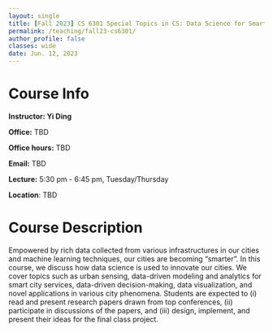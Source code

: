 ```yaml
---
layout: single
title: [Fall 2023] CS 6301 Special Topics in CS: Data Science for Smart Cities
permalink: /teaching/fall23-cs6301/
author_profile: false
classes: wide
date: Jun. 12, 2023
---
```


# Course Info

**Instructor: Yi Ding**

**Office:** TBD

**Office hours:** TBD

**Email:** TBD

**Lecture:** 5:30 pm - 6:45 pm, Tuesday/Thursday

**Location**: TBD



# Course Description

Empowered by rich data collected from various infrastructures in our cities and machine learning techniques, our cities are becoming “smarter”. In this course, we discuss how data science is used to innovate our cities. We cover topics such as urban sensing, data-driven modeling and analytics for smart city services, data-driven decision-making, data visualization, and novel applications in various city phenomena. Students are expected to (i) read and present research papers drawn from top conferences, (ii) participate in discussions of the papers, and (iii) design, implement, and present their ideas for the final class project.
